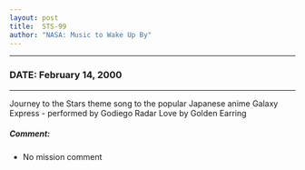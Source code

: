 ```yaml
---
layout: post
title:  STS-99
author: "NASA: Music to Wake Up By"
---
```


----
### DATE: February 14, 2000
----
Journey to the Stars theme song to the popular Japanese anime Galaxy Express - performed by Godiego
Radar Love by Golden Earring

##### Comment:
* No mission comment
